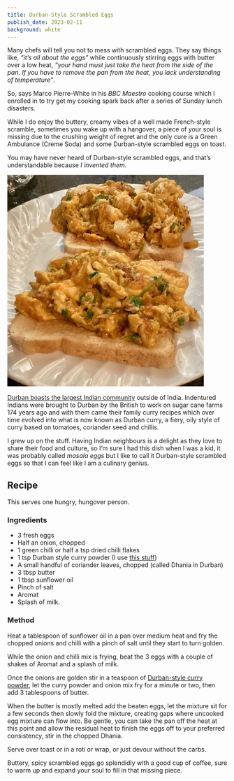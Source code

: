 ```yaml
---
title: Durban-Style Scrambled Eggs
publish_date: 2023-02-11
background: white
---
```


Many chefs will tell you not to mess with scrambled eggs. They say things like, <em>“it’s all about the eggs”</em> while continuously stirring eggs with butter over a low heat, <em>“your hand must just take the heat from the side of the pan. If you have to remove the pan from the heat, you lack understanding of temperature”</em>. 

So, says Marco Pierre-White in his <em>BBC Maestro</em> cooking course which I enrolled in to try get my cooking spark back after a series of Sunday lunch disasters. 

While I do enjoy the buttery, creamy vibes of a well made French-style scramble, sometimes you wake up with a hangover, a piece of your soul is missing due to the crushing weight of regret and the only cure is a Green Ambulance (Creme Soda) and some Durban-style scrambled eggs on toast. 

You may have never heard of Durban-style scrambled eggs, and that’s understandable because <em>I invented them</em>. 

<img src="images/durban-scrambled-eggs.jpg"/>

[Durban boasts the largest Indian community](https://en.wikipedia.org/wiki/Indian_South_Africans) outside of India. Indentured Indians were brought to Durban by the British to work on sugar cane farms 174 years ago and with them came their family curry recipes which over time evolved into what is now known as Durban curry, a fiery, oily style of curry based on tomatoes, coriander seed and chillis. 

I grew up on the stuff. Having Indian neighbours is a delight as they love to share their food and culture, so I’m sure I had this dish when I was a kid, it was probably called <em>masala eggs</em> but I like to call it Durban-style scrambled eggs so that I can feel like I am a culinary genius. 


## Recipe

This serves one hungry, hungover person. 

### Ingredients

- 3 fresh eggs
- Half an onion, chopped
- 1 green chilli or half a tsp dried chilli flakes
- 1 tsp Durban style curry powder (I use [this stuff](https://www.currylovers.co.za/product/durban-curry-lovers-original-all-in-one/))
- A small handful of coriander leaves, chopped (called Dhania in Durban)
- 3 tbsp butter
- 1 tbsp sunflower oil
- Pinch of salt
- Aromat
- Splash of milk.


### Method

Heat a tablespoon of sunflower oil in a pan over medium heat and fry the chopped onions and chilli with a pinch of salt until they start to turn golden. 

While the onion and chilli mix is frying, beat the 3 eggs with a couple of shakes of Aromat and a splash of milk.

Once the onions are golden stir in a teaspoon of [Durban-style curry powder](https://www.currylovers.co.za/product/durban-curry-lovers-original-all-in-one/), let the curry powder and onion mix fry for a minute or two, then add 3 tablespoons of butter. 

When the butter is mostly melted add the beaten eggs, let the mixture sit for a few seconds then slowly fold the mixture, creating gaps where uncooked egg mixture can flow into. Be gentle, you can take the pan off the heat at this point and allow the residual heat to finish the eggs off to your preferred consistency, stir in the chopped Dhania. 


Serve over toast or in a roti or wrap, or just devour without the carbs. 

Buttery, spicy scrambled eggs go splendidly with a good cup of coffee, sure to warm up and expand your soul to fill in that missing piece. 

